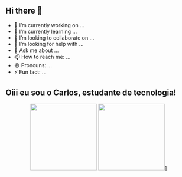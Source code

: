 ## Hi there 👋

- 🔭 I’m currently working on ...
- 🌱 I’m currently learning ...
- 👯 I’m looking to collaborate on ...
- 🤔 I’m looking for help with ...
- 💬 Ask me about ...
- 📫 How to reach me: ...
- 😄 Pronouns: ...
- ⚡ Fun fact: ...


## Oiii eu sou o Carlos, estudante de tecnologia!

<div align="center">
  <a href="https://github.com/CarlosAVDS">
  <img height="180em" src="https://github-readme-stats.vercel.app/api?        
  username=CarlosAVDS&show_icons=true&theme=dracula&include_all_commits=true&count_private=true"/>
  <img height="180em" src="https://github-readme-stats.vercel.app/api/top-langs/?username=rafaballerini&layout=compact&langs_count=7&theme=dracula"/>]
</div>



